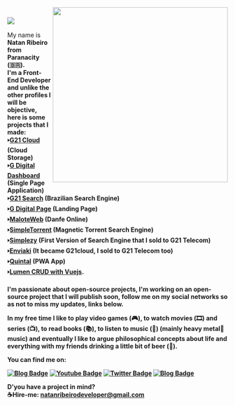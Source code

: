 <img align="right" width="400" height="400" src="https://thumbs.gfycat.com/MediocreHappyLadybird-small.gif">

### <img src="https://i.ibb.co/M9pncdQ/Cxt56dl-CCH.gif">

My name is <b>Natan Ribeiro<b/> from Paranacity (🇧🇷). <br/>I'm a Front-End Developer and unlike the other profiles I will be objective, here is some projects that I made:<br/> 🢒[G21 Cloud](https://ibb.co/album/pQrsq3) (Cloud Storage)<br/> 🢒[G Digital Dashboard](https://www.youtube.com/watch?v=dLt7p9ToDew) (Single Page Application) <br/>🢒[G21 Search](https://i.ibb.co/crcDsHV/Screenshot-194.png) (Brazilian Search Engine) <br/>🢒[G Digital Page](https://natanr-dev.github.io/G-Page-FrontEnd/) (Landing Page) <br/>🢒[MaloteWeb](http://www.maloteweb.com.br) (Danfe Online) <br/>🢒[SimpleTorrent](https://i.ibb.co/7p8ZmgC/Screenshot-200.png) (Magnetic Torrent Search Engine) <br/>🢒[Simplezy](http://web.archive.org/web/20170627044309/http://www.simplezy.com/#) (First Version of Search Engine that I sold to G21 Telecom) 🢒[Enviaki](https://www.facebook.com/Enviaki/videos/939274176185586) (It became G21cloud, I sold to G21 Telecom too) <br/> 🢒[Quintal](https://www.facebook.com/Enviaki/videos/939274176185586) (PWA App) <br /> 🢒[Lumen CRUD with Vuejs](https://github.com/NatanR-dev/LumenCRUD-API-WithVueJS). <br/><br/>I'm passionate about open-source projects, I'm working on an open-source project that I will publish soon, follow me on my social networks so as not to miss my updates, links below. 

In my free time I like to play video games (🎮), to watch movies (🎞️) and series (📺), to read books (📚), to listen to music (🎵) (mainly heavy metal🤘 music) and eventually I like to argue philosophical concepts about life and everything with my friends drinking a little bit of beer (🍺). 

You can find me on:

[![Blog Badge](https://img.shields.io/badge/Blog-NatanR.dev-black)](https://natanr.dev)
[![Youtube Badge](https://img.shields.io/badge/-Youtube-FF0000?style=flat-square&labelColor=FF0000&logo=youtube&logoColor=white&link=https://www.youtube.com/channel/UCMlffegSzIq3Ht1sqN5cYkg)](https://www.youtube.com/channel/UCMlffegSzIq3Ht1sqN5cYkg)
[![Twitter Badge](https://img.shields.io/badge/-Twitter-1ca0f1?style=flat-square&labelColor=1ca0f1&logo=twitter&logoColor=white&link=https://twitter.com/natanribeirocom)](https://twitter.com/natanribeirocom)
[![Blog Badge](https://img.shields.io/badge/-Curriculum%20-lightgrey)](https://www.scribd.com/document/471399750/Curriculo-de-NatanR-dev?secret_password=gUHc8ofyylBicq9qFraP)

D'you have a project in mind?</br> 
☕Hire-me: [natanribeirodeveloper@gmail.com](https://mail.google.com/mail/u/0/?view=cm&fs=1&tf=1&to=natanribeirodeveloper@gmail.com) 



